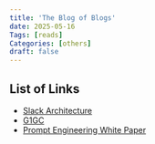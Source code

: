 ```yaml
---
title: 'The Blog of Blogs'
date: 2025-05-16
Tags: [reads]
Categories: [others]
draft: false
---
```


## List of Links

* [Slack Architecture](https://systemdesign.one/slack-architecture/#how-does-the-slack-client-fetch--the-initialscreen)
* [G1GC](https://product.hubspot.com/blog/g1gc-fundamentals-lessons-from-taming-garbage-collection)
* [Prompt Engineering White Paper](https://www.gptaiflow.tech/assets/files/2025-01-18-pdf-1-TechAI-Goolge-whitepaper_Prompt%20Engineering_v4-af36dcc7a49bb7269a58b1c9b89a8ae1.pdf)